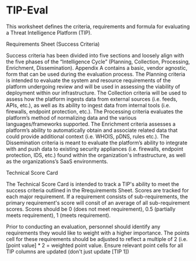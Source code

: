 # TIP-Eval
This worksheet defines the criteria, requirements and formula for evaluating a Threat Intelligence Platform (TIP). 

Requirements Sheet (Success Criteria)

Success criteria has been divided into five sections and loosely align with the five phases of the “Intelligence Cycle” (Planning, Collection, Processing, Enrichment, Dissemination). Appendix A contains a basic, vendor agnostic, form that can be used during the evaluation process. The Planning criteria is intended to evaluate the system and resource requirements of the platform undergoing review and will be used in assessing the viability of deployment within our infrastructure. The Collection criteria will be used to assess how the platform ingests data from external sources (i.e. feeds, APIs, etc.), as well as its ability to ingest data from internal tools (i.e. firewalls, endpoint protection, etc.). The Processing criteria evaluates the platform’s method of normalizing data and the various languages/frameworks supported. The Enrichment criteria assesses a platform’s ability to automatically obtain and associate related data that could provide additional context (i.e. WHOIS, pDNS, rules etc.). The Dissemination criteria is meant to evaluate the platform’s ability to integrate with and push data to existing security appliances (i.e. firewalls, endpoint protection, IDS, etc.) found within the organization's infrastructure, as well as the organizations’s SaaS environments.

Technical Score Card

The Technical Score Card is intended to track a TIP's ability to meet the success criteria outlined in the Rrequirements Sheet. Scores are tracked for each major requirement. If a requirement consists of sub-requirements, the primary requirement's score will consit of an average of all sub-requirement scores. Scores should be 0 (does not meet requirement), 0.5 (partially meets requirement), 1 (meets requirement). 

Prior to conducting an evaluation, personnel should identify any requirements they would like to weight with a higher importance. The points cell for these requirements should be adjusted to reflect a multiple of 2 (i.e. [point value] * 2 = weighted point value. Ensure relevant point cells for all TIP columns are updated (don't just update [TIP 1])
